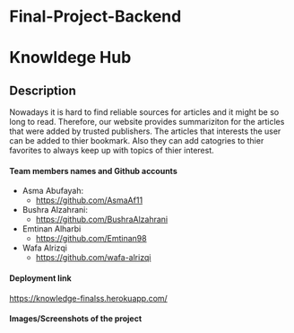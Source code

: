 # Final-Project-Backend


# Knowldege Hub

## Description
Nowadays it is hard to find reliable sources for articles and it might be so long to read. Therefore, our website provides summariziton for the articles that were added by trusted publishers. The articles that interests the user can be added to thier bookmark. Also they can add catogries to thier favorites to always keep up with topics of thier interest.
#### Team members names and Github accounts
- Asma Abufayah:
	- https://github.com/AsmaAf11
- Bushra Alzahrani:
	- https://github.com/BushraAlzahrani
- Emtinan Alharbi
	- https://github.com/Emtinan98
- Wafa Alrizqi
	- https://github.com/wafa-alrizqi

#### Deployment link
https://knowledge-finalss.herokuapp.com/

#### Images/Screenshots of the project
